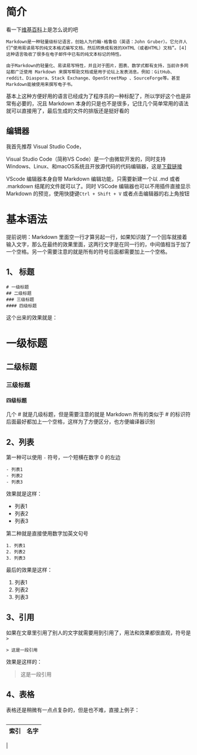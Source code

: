 # 简介

看一下[维基百科](https://zh.wikipedia.org/wiki/Markdown)上是怎么说的吧

```
Markdown是一种轻量级标记语言，创始人为约翰·格鲁伯（英语：John Gruber）。它允许人们“使用易读易写的纯文本格式编写文档，然后转换成有效的XHTML（或者HTML）文档”。[4]这种语言吸收了很多在电子邮件中已有的纯文本标记的特性。

由于Markdown的轻量化、易读易写特性，并且对于图片，图表、数学式都有支持，当前许多网站都广泛使用 Markdown 来撰写帮助文档或是用于论坛上发表消息。例如：GitHub、reddit、Diaspora、Stack Exchange、OpenStreetMap 、SourceForge等。甚至Markdown能被使用来撰写电子书。
```

基本上这种方便好用的语言已经成为了程序员的一种标配了，所以学好这个也是非常有必要的，况且 Markdown 本身的只是也不是很多，记住几个简单常用的语法就可以直接用了，最后生成的文件的排版还是挺好看的

## 编辑器

我首先推荐 Visual Studio Code，

Visual Studio Code（简称VS Code）是一个由微软开发的，同时支持Windows、Linux、和macOS系统且开放源代码的代码编辑器，这是[下载链接](https://code.visualstudio.com/Download)

VScode 编辑器本身自带 Markdown 编辑功能，只需要新建一个以 .md 或者 .markdown 结尾的文件就可以了。同时 VSCode 编辑器也可以不用插件直接显示 Markdown 的预览，使用快捷键``` Ctrl + Shift + V ``` 或者点击编辑器的右上角按钮


# 基本语法

提前说明：Markdown 里面空一行才算另起一行，如果知识敲了一个回车就接着输入文字，那么在最终的效果里面，这两行文字是在同一行的，中间值相当于加了一个空格。另一个需要注意的就是所有的符号后面都需要加上一个空格。

## 1、 标题

```
# 一级标题
## 二级标题
### 三级标题
#### 四级标题
```
这个出来的效果就是：

# 一级标题
## 二级标题
### 三级标题
#### 四级标题

几个 # 就是几级标题，但是需要注意的就是 Markdown 所有的类似于 # 的标识符后面最好都加上一个空格，这样为了方便区分，也方便编译器识别

## 2、列表

第一种可以使用 ``` - ``` 符号，一个短横在数字 0 的左边

```
- 列表1
- 列表2
- 列表3
```

效果就是这样：

- 列表1
- 列表2
- 列表3

第二种就是直接使用数字加英文句号

```
1. 列表1
2. 列表2
3. 列表3
```
最后的效果是这样：

1. 列表1
2. 列表2
3. 列表3

## 3、引用

如果在文章里引用了别人的文字就需要用到引用了，用法和效果都很直观，符号是 ``` > ```

```
> 这是一段引用
```

效果是这样的：

> 这是一段引用

## 4、表格

表格还是稍微有一点点复杂的，但是也不难，直接上例子：

```

```
| 索引 | 名字 |
|---|---|
|